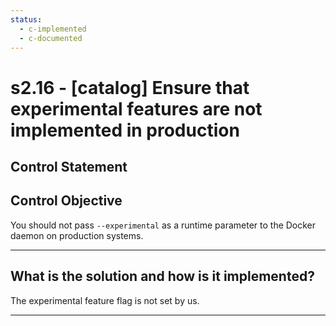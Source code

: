 ```yaml
---
status:
  - c-implemented
  - c-documented
---
```


# s2.16 - \[catalog\] Ensure that experimental features are not implemented in production

## Control Statement

## Control Objective

You should not pass `--experimental` as a runtime parameter to the Docker daemon on production systems.

______________________________________________________________________

## What is the solution and how is it implemented?

The experimental feature flag is not set by us.

______________________________________________________________________

